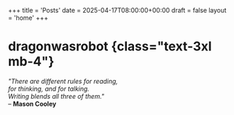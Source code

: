 +++
title = 'Posts'
date = 2025-04-17T08:00:00+00:00
draft = false
layout = 'home'
+++

# dragonwasrobot {class="text-3xl mb-4"}

*"There are different rules for reading,*<br>
*for thinking, and for talking.*<br>
*Writing blends all three of them."*<br>
– **Mason Cooley**
